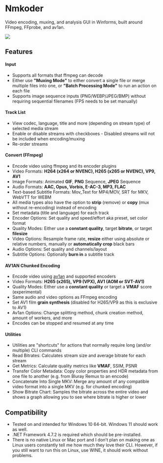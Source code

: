 # Nmkoder
Video encoding, muxing, and analysis GUI in Winforms, built around FFmpeg, FFprobe, and av1an.

![](https://i.imgur.com/c8XtSlG.png)



## Features

#### Input

- Supports all formats that ffmpeg can decode
- Either use **"Muxing Mode"** to either convert a single file or merge multiple files into one, or **"Batch Processing Mode"** to run an action on each file 
- Supports image sequence inputs (PNG/WEBP/JPEG/BMP) without requiring sequential filenames (FPS needs to be set manually)

#### Track List

- View codec, language, title and more (depending on stream type) of selected media stream
- Enable or disable streams with checkboxes - Disabled streams will not be included when encoding/muxing
- Re-order streams

#### Convert (FFmpeg)

- Encode video using ffmpeg and its encoder plugins
- Video Formats: **H264 (x264 or NVENC), H265 (x265 or NVENC), VP9, AV1**
- Image Formats: Animated **GIF**, **PNG** Sequence, **JPEG** Sequence
- Audio Formats: **AAC, Opus, Vorbis, E-AC-3, MP3, FLAC**
- Text-based Subtitle Formats: Mov_Text for MP4/MOV, SRT for MKV, WebVTT for WEBM
- All media types also have the option to **strip** (remove) or **copy** (mux without re-encoding) instead of encoding
- Set metadata (title and language) for each track
- Encoder Options: Set quality and speed/effort aka preset, set color format
- Quality Modes: Either use a **constant quality**, target **bitrate**, or target **filesize**
- Video Options: Resample frame rate, **resize** either using absolute or relative numbers, manually or **automatically crop** black bars
- Audio Options: Set quality and channels/layout
- Subtitle Options: Optionally **burn in** a subtitle track

#### AV1AN Chunked Encoding

- Encode video using [av1an](https://github.com/master-of-zen/Av1an) and supported encoders
- Video Formats: **H265 (x265), VP9 (VPX), AV1 (AOM or SVT-AV1)**
- Quality Modes: Either use a **constant quality** or target a **VMAF** score (experimental)
- Same audio and video options as FFmpeg encoding
- Set AV1 film **grain synthesis** (disabled for H265/VP9 as this is exclusive to AV1)
- Av1an Options: Change splitting method, chunk creation method, amount of workers, and more
- Encodes can be stopped and resumed at any time

#### Utilities

- Utilities are "shortcuts" for actions that normally require long (and/or multiple) CLI commands
- Read Bitrates: Calculates stream size and average bitrate for each stream
- Get Metrics: Calculate quality metrics like **VMAF**, SSIM, PSNR
- Transfer Color Metadata: Copy color properties and HDR metadata from one file to another (e.g. from Bluray Remux to an encode)
- Concatenate Into Single MKV: Merge any amount of any compatible video format into a single MKV (e.g. for chunked encoding)
- Show Bitrate Chart: Samples the bitrate across the entire video and shows a graph allowing you to see where bitrate is higher or lower

## Compatibility

- Tested on and intended for Windows 10 64-bit. Windows 11 should work as well.
- .NET Framework 4.7.2 is required which should be pre-installed.
- There is no native Linux or Mac port and I don't plan on making one as Linux users constantly tell me how much they love their CLI. However, if you still want to run this on Linux, use WINE, it should work without problems. 

